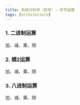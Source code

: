 ```yaml
---
title: 系统分析师（软考）--字节运算
tags: [architecture]
---
```


### 1. 二进制运算

加、减、乘、除

### 2. 模2运算

加、减、乘、除

### 3. 八进制运算

加、减、乘、除